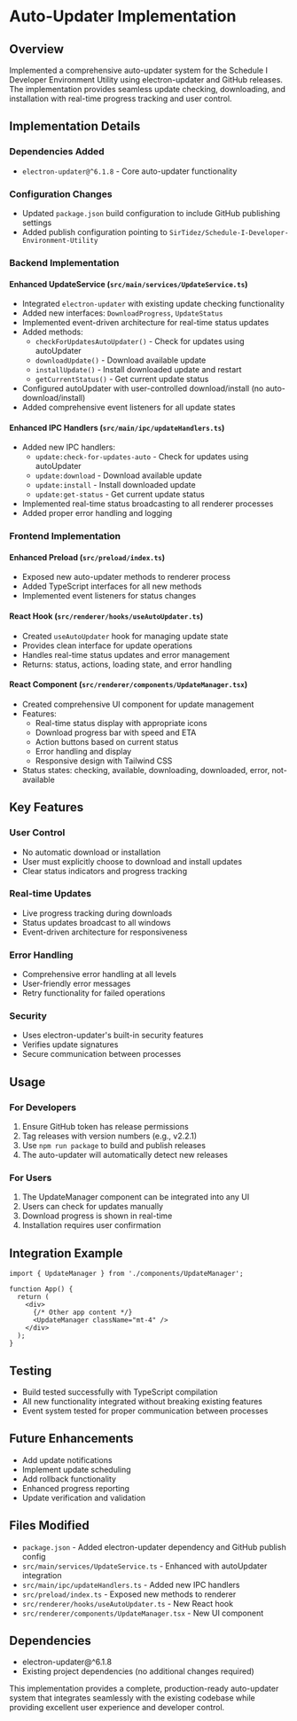 # Auto-Updater Implementation

## Overview
Implemented a comprehensive auto-updater system for the Schedule I Developer Environment Utility using electron-updater and GitHub releases. The implementation provides seamless update checking, downloading, and installation with real-time progress tracking and user control.

## Implementation Details

### Dependencies Added
- `electron-updater@^6.1.8` - Core auto-updater functionality

### Configuration Changes
- Updated `package.json` build configuration to include GitHub publishing settings
- Added publish configuration pointing to `SirTidez/Schedule-I-Developer-Environment-Utility`

### Backend Implementation

#### Enhanced UpdateService (`src/main/services/UpdateService.ts`)
- Integrated `electron-updater` with existing update checking functionality
- Added new interfaces: `DownloadProgress`, `UpdateStatus`
- Implemented event-driven architecture for real-time status updates
- Added methods:
  - `checkForUpdatesAutoUpdater()` - Check for updates using autoUpdater
  - `downloadUpdate()` - Download available update
  - `installUpdate()` - Install downloaded update and restart
  - `getCurrentStatus()` - Get current update status
- Configured autoUpdater with user-controlled download/install (no auto-download/install)
- Added comprehensive event listeners for all update states

#### Enhanced IPC Handlers (`src/main/ipc/updateHandlers.ts`)
- Added new IPC handlers:
  - `update:check-for-updates-auto` - Check for updates using autoUpdater
  - `update:download` - Download available update
  - `update:install` - Install downloaded update
  - `update:get-status` - Get current update status
- Implemented real-time status broadcasting to all renderer processes
- Added proper error handling and logging

### Frontend Implementation

#### Enhanced Preload (`src/preload/index.ts`)
- Exposed new auto-updater methods to renderer process
- Added TypeScript interfaces for all new methods
- Implemented event listeners for status changes

#### React Hook (`src/renderer/hooks/useAutoUpdater.ts`)
- Created `useAutoUpdater` hook for managing update state
- Provides clean interface for update operations
- Handles real-time status updates and error management
- Returns: status, actions, loading state, and error handling

#### React Component (`src/renderer/components/UpdateManager.tsx`)
- Created comprehensive UI component for update management
- Features:
  - Real-time status display with appropriate icons
  - Download progress bar with speed and ETA
  - Action buttons based on current status
  - Error handling and display
  - Responsive design with Tailwind CSS
- Status states: checking, available, downloading, downloaded, error, not-available

## Key Features

### User Control
- No automatic download or installation
- User must explicitly choose to download and install updates
- Clear status indicators and progress tracking

### Real-time Updates
- Live progress tracking during downloads
- Status updates broadcast to all windows
- Event-driven architecture for responsiveness

### Error Handling
- Comprehensive error handling at all levels
- User-friendly error messages
- Retry functionality for failed operations

### Security
- Uses electron-updater's built-in security features
- Verifies update signatures
- Secure communication between processes

## Usage

### For Developers
1. Ensure GitHub token has release permissions
2. Tag releases with version numbers (e.g., v2.2.1)
3. Use `npm run package` to build and publish releases
4. The auto-updater will automatically detect new releases

### For Users
1. The UpdateManager component can be integrated into any UI
2. Users can check for updates manually
3. Download progress is shown in real-time
4. Installation requires user confirmation

## Integration Example

```tsx
import { UpdateManager } from './components/UpdateManager';

function App() {
  return (
    <div>
      {/* Other app content */}
      <UpdateManager className="mt-4" />
    </div>
  );
}
```

## Testing
- Build tested successfully with TypeScript compilation
- All new functionality integrated without breaking existing features
- Event system tested for proper communication between processes

## Future Enhancements
- Add update notifications
- Implement update scheduling
- Add rollback functionality
- Enhanced progress reporting
- Update verification and validation

## Files Modified
- `package.json` - Added electron-updater dependency and GitHub publish config
- `src/main/services/UpdateService.ts` - Enhanced with autoUpdater integration
- `src/main/ipc/updateHandlers.ts` - Added new IPC handlers
- `src/preload/index.ts` - Exposed new methods to renderer
- `src/renderer/hooks/useAutoUpdater.ts` - New React hook
- `src/renderer/components/UpdateManager.tsx` - New UI component

## Dependencies
- electron-updater@^6.1.8
- Existing project dependencies (no additional changes required)

This implementation provides a complete, production-ready auto-updater system that integrates seamlessly with the existing codebase while providing excellent user experience and developer control.
